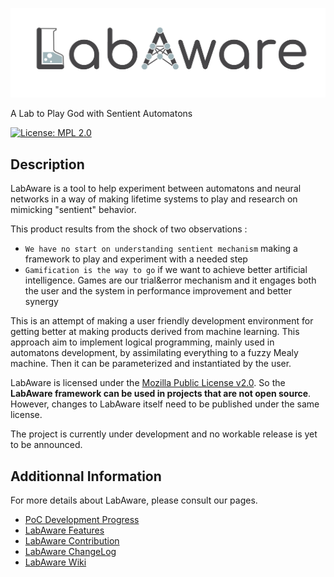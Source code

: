 ![LabAware](https://github.com/BrainFarmers/LabAware/blob/master/resources/img/LabAware-logo.png?raw=true)


A Lab to Play God with Sentient Automatons

[![License: MPL 2.0](https://img.shields.io/badge/License-MPL%202.0-brightgreen.svg)](LICENSE)

## Description
LabAware is a tool to help experiment between automatons and neural networks in a way of making lifetime systems to play and research on mimicking "sentient" behavior.

This product results from the shock of two observations :
- `We have no start on understanding sentient mechanism` making a framework to play and experiment with a needed step
- `Gamification is the way to go` if we want to achieve better artificial intelligence. Games are our trial&error mechanism and it engages both the user and the system in performance improvement and better synergy

This is an attempt of making a user friendly development environment for getting better at making products derived from machine learning. This approach aim to implement logical programming, mainly used in automatons development, by assimilating everything to a fuzzy Mealy machine.
Then it can be parameterized and instantiated by the user. 

LabAware is licensed under the [Mozilla Public License v2.0](LICENSE). So the **LabAware framework can be used in projects that are not open source**.
However, changes to LabAware itself need to be published under the same license.

The project is currently under development and no workable release is yet to be announced.

## Additionnal Information
For more details about LabAware, please consult our pages.
- [PoC Development Progress](https://github.com/BrainFarmers/LabAware/projects/1)
- [LabAware Features](FEATURES.md)
- [LabAware Contribution](CONTRIBUTING.md) 
- [LabAware ChangeLog](CHANGELOG.md)
- [LabAware Wiki](https://github.com/BrainFarmers/LabAware/wiki)